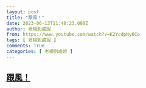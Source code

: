```yaml
---
layout: post
title: "跟風！"
date: 2023-06-13T11:48:23.000Z
author: 老楊到處說
from: https://www.youtube.com/watch?v=K2YcdpNy6Co
tags: [ 老楊到處說 ]
comments: True
categories: [ 老楊到處說 ]
---
```

<!--1686656903000-->
[跟風！](https://www.youtube.com/watch?v=K2YcdpNy6Co)
------

<div>

</div>

